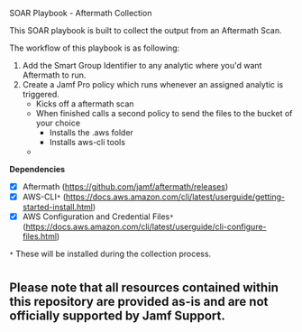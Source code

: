SOAR Playbook - Aftermath Collection

This SOAR playbook is built to collect the output from an Aftermath Scan. 

The workflow of this playbook is as following:

1. Add the Smart Group Identifier to any analytic where you'd want Aftermath to run.
2. Create a Jamf Pro policy which runs whenever an assigned analytic is triggered.
    - Kicks off a aftermath scan
    - When finished calls a second policy to send the files to the bucket of your choice
        - Installs the .aws folder
        - Installs aws-cli tools
    -    

**Dependencies**
- [x] Aftermath (https://github.com/jamf/aftermath/releases)
- [x] AWS-CLI`*` (https://docs.aws.amazon.com/cli/latest/userguide/getting-started-install.html)
- [x] AWS Configuration and Credential Files`*` (https://docs.aws.amazon.com/cli/latest/userguide/cli-configure-files.html)

`*` These will be installed during the collection process. 

#
## Please note that all resources contained within this repository are provided as-is and are not officially supported by Jamf Support.